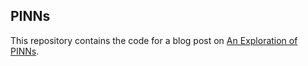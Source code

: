 ## PINNs

This repository contains the code for a blog post on [An Exploration of PINNs](https://www.aniketdeshpande.com).